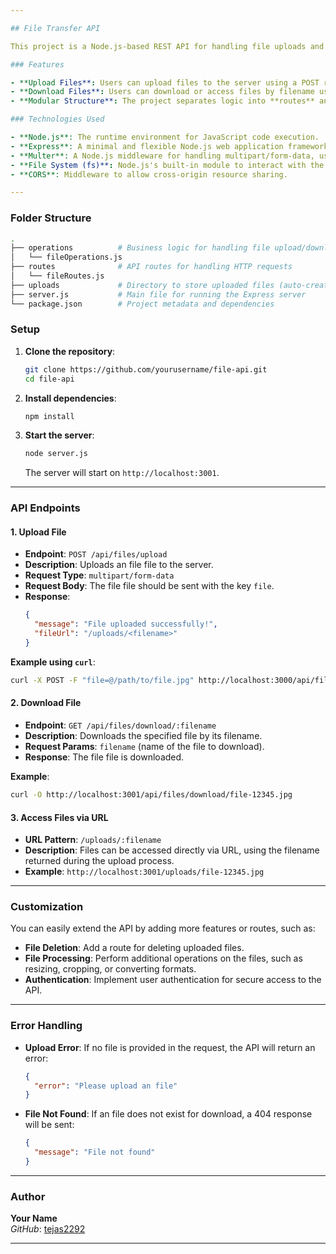 ```yaml
---

## File Transfer API

This project is a Node.js-based REST API for handling file uploads and downloads. It allows users to upload files to the server and download them later by filename. The project is built using **Express** for routing, **Multer** for handling file uploads, and **Node.js**'s built-in file system to manage the file storage.

### Features

- **Upload Files**: Users can upload files to the server using a POST request.
- **Download Files**: Users can download or access files by filename using a GET request.
- **Modular Structure**: The project separates logic into **routes** and **operations** files for better scalability and maintainability.

### Technologies Used

- **Node.js**: The runtime environment for JavaScript code execution.
- **Express**: A minimal and flexible Node.js web application framework for routing and middleware.
- **Multer**: A Node.js middleware for handling multipart/form-data, used for uploading files.
- **File System (fs)**: Node.js's built-in module to interact with the file system.
- **CORS**: Middleware to allow cross-origin resource sharing.

---
```


### Folder Structure

```bash
.
├── operations          # Business logic for handling file upload/download
│   └── fileOperations.js
├── routes              # API routes for handling HTTP requests
│   └── fileRoutes.js
├── uploads             # Directory to store uploaded files (auto-created)
├── server.js           # Main file for running the Express server
└── package.json        # Project metadata and dependencies
```

### Setup

1. **Clone the repository**:
   ```bash
   git clone https://github.com/yourusername/file-api.git
   cd file-api
   ```

2. **Install dependencies**:
   ```bash
   npm install
   ```

3. **Start the server**:
   ```bash
   node server.js
   ```
   The server will start on `http://localhost:3001`.

---

### API Endpoints

#### 1. **Upload File**

- **Endpoint**: `POST /api/files/upload`
- **Description**: Uploads an file file to the server.
- **Request Type**: `multipart/form-data`
- **Request Body**: The file file should be sent with the key `file`.
- **Response**:
  ```json
  {
    "message": "File uploaded successfully!",
    "fileUrl": "/uploads/<filename>"
  }
  ```

**Example using `curl`**:

```bash
curl -X POST -F "file=@/path/to/file.jpg" http://localhost:3000/api/files/upload
```

#### 2. **Download File**

- **Endpoint**: `GET /api/files/download/:filename`
- **Description**: Downloads the specified file by its filename.
- **Request Params**: `filename` (name of the file to download).
- **Response**: The file file is downloaded.

**Example**:

```bash
curl -O http://localhost:3001/api/files/download/file-12345.jpg
```

#### 3. **Access Files via URL**

- **URL Pattern**: `/uploads/:filename`
- **Description**: Files can be accessed directly via URL, using the filename returned during the upload process.
- **Example**: `http://localhost:3001/uploads/file-12345.jpg`

---

### Customization

You can easily extend the API by adding more features or routes, such as:

- **File Deletion**: Add a route for deleting uploaded files.
- **File Processing**: Perform additional operations on the files, such as resizing, cropping, or converting formats.
- **Authentication**: Implement user authentication for secure access to the API.

---

### Error Handling

- **Upload Error**: If no file is provided in the request, the API will return an error:
  ```json
  {
    "error": "Please upload an file"
  }
  ```
- **File Not Found**: If an file does not exist for download, a 404 response will be sent:
  ```json
  {
    "message": "File not found"
  }
  ```

---

### Author

**Your Name**  
*GitHub*: [tejas2292](https://github.com/tejas2292)

---
